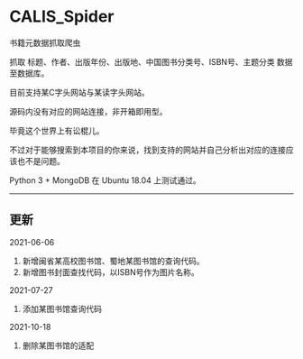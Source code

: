 # CALIS_Spider

书籍元数据抓取爬虫

抓取 标题、作者、出版年份、出版地、中国图书分类号、ISBN号、主题分类 数据至数据库。

目前支持某C字头网站与某读字头网站。

源码内没有对应的网站连接，非开箱即用型。

毕竟这个世界上有讼棍儿。

不过对于能够搜索到本项目的你来说，找到支持的网站并自己分析出对应的连接应该也不是问题。

Python 3 + MongoDB 在 Ubuntu 18.04 上测试通过。

----

## 更新

2021-06-06

1. 新增闽省某高校图书馆、蜀地某图书馆的查询代码。
2. 新增图书封面查找代码，以ISBN号作为图片名称。

2021-07-27

1. 添加某图书馆查询代码

2021-10-18

1. 删除某图书馆的适配
